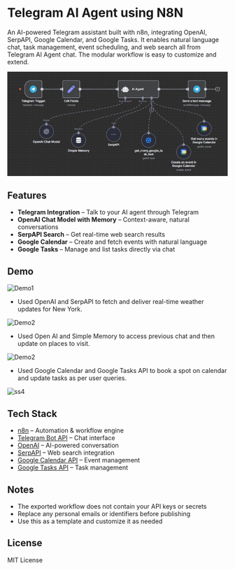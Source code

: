 # Telegram AI Agent using N8N
An AI-powered Telegram assistant built with n8n, integrating OpenAI, SerpAPI, Google Calendar, and Google Tasks. It enables natural language chat, task management, event scheduling, and web search all from Telegram AI Agent chat. The modular workflow is easy to customize and extend.

![Workflow](n8n_telegram_ai_agent_workflow.jpg)

## Features
- **Telegram Integration** – Talk to your AI agent through Telegram  
- **OpenAI Chat Model with Memory** – Context-aware, natural conversations  
- **SerpAPI Search** – Get real-time web search results  
- **Google Calendar** – Create and fetch events with natural language  
- **Google Tasks** – Manage and list tasks directly via chat

## Demo
<img src="https://github.com/user-attachments/assets/8800b8f5-7720-4339-9fe2-a56f2d056825" alt="Demo1" width="300"/>

- Used OpenAI and SerpAPI to fetch and deliver real-time weather updates for New York.

<img src="https://github.com/user-attachments/assets/c3bb3c36-73a4-4162-86d6-46be2fb49a72" alt="Demo2" width="300"/>

- Used Open AI and Simple Memory to access previous chat and then update on places to visit.

<img src="https://github.com/user-attachments/assets/73932af5-6e0c-4dbc-aa92-3cef049808ca" alt="Demo2" width="300"/>

- Used Google Calendar and Google Tasks API to book a spot on calendar and update tasks as per user queries.

![ss4](https://github.com/user-attachments/assets/2881f5ad-3ed3-45fe-b5f0-73f0283b6791)


## Tech Stack
- [n8n](https://n8n.io) – Automation & workflow engine  
- [Telegram Bot API](https://core.telegram.org/bots/api) – Chat interface  
- [OpenAI](https://platform.openai.com/) – AI-powered conversation  
- [SerpAPI](https://serpapi.com/) – Web search integration  
- [Google Calendar API](https://developers.google.com/calendar) – Event management  
- [Google Tasks API](https://developers.google.com/tasks) – Task management

## Notes

- The exported workflow does not contain your API keys or secrets
- Replace any personal emails or identifiers before publishing
- Use this as a template and customize it as needed

## License
MIT License
